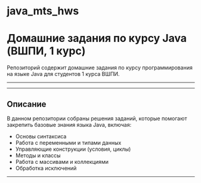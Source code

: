 # java_mts_hws
# Домашние задания по курсу Java (ВШПИ, 1 курс)

Репозиторий содержит домашние задания по курсу программирования на языке Java для студентов 1 курса ВШПИ.

---

---

## Описание

В данном репозитории собраны решения заданий, которые помогают закрепить базовые знания языка Java, включая:

- Основы синтаксиса
- Работа с переменными и типами данных
- Управляющие конструкции (условия, циклы)
- Методы и классы
- Работа с массивами и коллекциями
- Обработка исключений

---